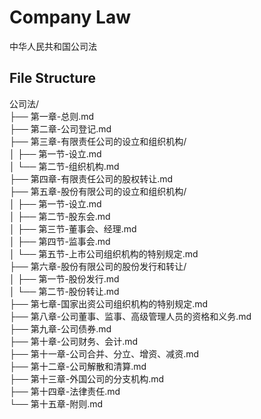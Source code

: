 # Company Law
中华人民共和国公司法

## File Structure
公司法/     
├── 第一章-总则.md     
├── 第二章-公司登记.md     
├── 第三章-有限责任公司的设立和组织机构/      
│   ├── 第一节-设立.md     
│   └── 第二节-组织机构.md      
├── 第四章-有限责任公司的股权转让.md     
├── 第五章-股份有限公司的设立和组织机构/     
│   ├── 第一节-设立.md     
│   ├── 第二节-股东会.md      
│   ├── 第三节-董事会、经理.md     
│   ├── 第四节-监事会.md      
│   └── 第五节-上市公司组织机构的特别规定.md      
├── 第六章-股份有限公司的股份发行和转让/      
│   ├── 第一节-股份发行.md      
│   └── 第二节-股份转让.md     
├── 第七章-国家出资公司组织机构的特别规定.md     
├── 第八章-公司董事、监事、高级管理人员的资格和义务.md     
├── 第九章-公司债券.md     
├── 第十章-公司财务、会计.md      
├── 第十一章-公司合并、分立、增资、减资.md      
├── 第十二章-公司解散和清算.md       
├── 第十三章-外国公司的分支机构.md       
├── 第十四章-法律责任.md      
└── 第十五章-附则.md       
